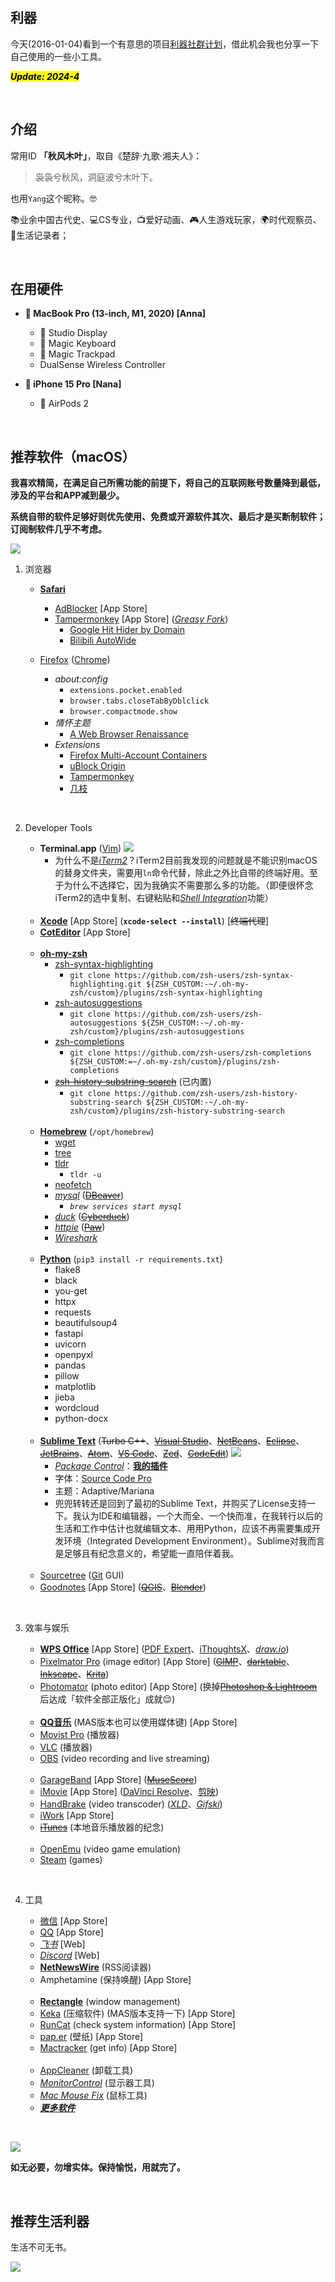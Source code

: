 ## 利器

今天(2016-01-04)看到一个有意思的项目[利器社群计划](https://liqi.io/community/)，借此机会我也分享一下自己使用的一些小工具。

<mark><em>**Update: 2024-4**</em></mark>

<br>


## 介绍

常用ID **「秋风木叶」**，取自《楚辞·九歌·湘夫人》：

> 袅袅兮秋风，洞庭波兮木叶下。

也用`Yang`这个昵称。🤓

📚业余中国古代史、💻CS专业，📺爱好动画、🎮人生游戏玩家，🌍时代观察员、📝生活记录者；

<br>


## 在用硬件

* ** MacBook Pro (13-inch, M1, 2020) [Anna]**
    *  Studio Display
    *  Magic Keyboard
    *  Magic Trackpad
    * DualSense Wireless Controller

* ** iPhone 15 Pro [Nana]**
    *  AirPods 2

<br>


## 推荐软件（macOS）

**我喜欢精简，在满足自己所需功能的前提下，将自己的互联网账号数量降到最低，涉及的平台和APP减到最少。**

**系统自带的软件足够好则优先使用、免费或开源软件其次、最后才是买断制软件；订阅制软件几乎不考虑。**

![](https://github.com/ykqmain/Config/blob/master/Pix/Desktop.png)

1. 浏览器

    * [**Safari**](https://www.apple.com/safari/)
        * [AdBlocker](https://adblockersafari.com) [App Store]
        * [Tampermonkey](https://www.tampermonkey.net) [App Store] ([_Greasy Fork_](https://greasyfork.org/zh-CN))
            * [Google Hit Hider by Domain](https://greasyfork.org/zh-CN/scripts/1682-google-hit-hider-by-domain-search-filter-block-sites)
            * [Bilibili AutoWide](https://greasyfork.org/zh-CN/scripts/375858-bilibili-autowide)

    * [Firefox](https://www.mozilla.org/en-US/firefox/all/) ([Chrome](https://www.google.com/chrome/))
        * _about:config_
            * `extensions.pocket.enabled`
            * `browser.tabs.closeTabByDblclick`
            * `browser.compactmode.show`
        * _情怀主题_
            * [A Web Browser Renaissance](https://addons.mozilla.org/zh-CN/firefox/addon/a-web-browser-renaissance/)
        * _Extensions_
            * [Firefox Multi-Account Containers](https://addons.mozilla.org/zh-CN/firefox/addon/multi-account-containers/)
            * [uBlock Origin](https://github.com/gorhill/uBlock)
            * [Tampermonkey](https://www.tampermonkey.net)
            * [几枝](https://github.com/unicar9/jizhi)

<br>

2. Developer Tools

    * **Terminal.app** ([Vim](https://www.vim.org))
        ![](https://github.com/ykqmain/Config/blob/master/Terminal/Terminal.png)
        * 为什么不是[_iTerm2_](https://www.iterm2.com)？iTerm2目前我发现的问题就是不能识别macOS的替身文件夹，需要用`ln`命令代替，除此之外比自带的终端好用。至于为什么不选择它，因为我确实不需要那么多的功能。（即便很怀念iTerm2的选中复制、右键粘贴和[_Shell Integration_](https://iterm2.com/documentation-shell-integration.html)功能）
    <br>

    * [**Xcode**](https://developer.apple.com/cn/xcode/) [App Store] (**`xcode-select --install`**) [~~终端代理~~]
    * [**CotEditor**](https://coteditor.com) [App Store]
    <br>

    * [**oh-my-zsh**](https://ohmyz.sh)
        * [zsh-syntax-highlighting](https://github.com/zsh-users/zsh-syntax-highlighting)
            * `git clone https://github.com/zsh-users/zsh-syntax-highlighting.git ${ZSH_CUSTOM:-~/.oh-my-zsh/custom}/plugins/zsh-syntax-highlighting`
        * [zsh-autosuggestions](https://github.com/zsh-users/zsh-autosuggestions)
            * `git clone https://github.com/zsh-users/zsh-autosuggestions ${ZSH_CUSTOM:-~/.oh-my-zsh/custom}/plugins/zsh-autosuggestions`
        * [zsh-completions](https://github.com/zsh-users/zsh-completions)
            * `git clone https://github.com/zsh-users/zsh-completions ${ZSH_CUSTOM:=~/.oh-my-zsh/custom}/plugins/zsh-completions`
        * [~~zsh-history-substring-search~~](https://github.com/zsh-users/zsh-history-substring-search) (已内置)
            * `git clone https://github.com/zsh-users/zsh-history-substring-search ${ZSH_CUSTOM:-~/.oh-my-zsh/custom}/plugins/zsh-history-substring-search`
    <br>

    * [**Homebrew**](https://brew.sh) (`/opt/homebrew`)
        * [wget](https://www.gnu.org/software/wget)
        * [tree](http://mama.indstate.edu/users/ice/tree)
        * [tldr](https://github.com/tldr-pages/tldr)
            * `tldr -u`
        * [neofetch](https://github.com/dylanaraps/neofetch)
        * [_mysql_](https://dev.mysql.com/downloads/) ([~~DBeaver~~](https://dbeaver.io))
            * _`brew services start mysql`_
        * [_duck_](https://duck.sh) ([~~Cyberduck~~](https://cyberduck.io))
        * [_httpie_](https://httpie.io) ([~~Paw~~](https://paw.cloud))
        * [_Wireshark_](https://www.wireshark.org)
    <br>

    * [**Python**](https://www.python.org) (`pip3 install -r requirements.txt`)
        * flake8
        * black
        * you-get
        * httpx
        * requests
        * beautifulsoup4
        * fastapi
        * uvicorn
        * openpyxl
        * pandas
        * pillow
        * matplotlib
        * jieba
        * wordcloud
        * python-docx
    <br>

    * [**Sublime Text**](https://www.sublimetext.com) (~~Turbo C++~~、[~~Visual Studio~~](https://visualstudio.microsoft.com/zh-hans/)、[~~NetBeans~~](https://netbeans.apache.org)、[~~Eclipse~~](https://www.eclipse.org)、[~~JetBrains~~](https://www.jetbrains.com)、[~~Atom~~](https://github.com/atom/atom)、[~~VS Code~~](https://code.visualstudio.com)、[~~Zed~~](https://zed.dev)、[~~CodeEdit~~](https://www.codeedit.app))
        ![](https://github.com/ykqmain/Config/blob/master/Sublime/Sublime.png)
        * [_Package Control_](https://packagecontrol.io)：[**我的插件**](https://github.com/ykqmain/Config/blob/master/Sublime/Package%20Control.sublime-settings)
        * 字体：[Source Code Pro](https://github.com/adobe-fonts/source-code-pro)
        * 主题：Adaptive/Mariana
        * 兜兜转转还是回到了最初的Sublime Text，并购买了License支持一下。我认为IDE和编辑器，一个大而全、一个快而准，在我转行以后的生活和工作中估计也就编辑文本、用用Python，应该不再需要集成开发环境（Integrated Development Environment）。Sublime对我而言是足够且有纪念意义的，希望能一直陪伴着我。
    <br>

    * [Sourcetree](https://sourcetreeapp.com) ([Git](https://git-scm.com) GUI)
    * [Goodnotes](https://www.goodnotes.com) [App Store] ([~~QGIS~~](https://www.qgis.org/zh-Hans/site/)、[~~Blender~~](https://www.blender.org))

<br>

3. 效率与娱乐

    * [**WPS Office**](https://www.wps.cn) [App Store] ([PDF Expert](https://pdfexpert.com)、[iThoughtsX](https://www.toketaware.com)、[_draw.io_](https://www.drawio.com))
    * [Pixelmator Pro](https://www.pixelmator.com/pro/) (image editor) [App Store] ([~~GIMP~~](https://www.gimp.org)、[~~darktable~~](https://www.darktable.org)、[~~Inkscape~~](https://inkscape.org/zh-hans/)、[~~Krita~~](https://krita.org/zh/))
    * [Photomator](https://www.pixelmator.com/photomator/) (photo editor) [App Store] (换掉[~~Photoshop & Lightroom~~](https://www.adobe.com/creativecloud/photography.html)后达成「软件全部正版化」成就😌)
    <br>

    * [**QQ音乐**](https://y.qq.com) (MAS版本也可以使用媒体键) [App Store]
    * [Movist Pro](https://movistprime.com) (播放器)
    * [VLC](https://www.videolan.org) (播放器)
    * [OBS](https://obsproject.com) (video recording and live streaming)
    <br>

    * [GarageBand](https://www.apple.com.cn/mac/garageband/) [App Store] ([~~MuseScore~~](https://github.com/musescore/MuseScore))
    * [iMovie](https://www.apple.com.cn/imovie/) [App Store] ([DaVinci Resolve](https://www.blackmagicdesign.com/cn/products/davinciresolve)、[剪映](https://www.capcut.cn))
    * [HandBrake](https://handbrake.fr) (video transcoder) ([_XLD_](https://tmkk.undo.jp/xld/index_e.html)、[_Gifski_](https://gif.ski))
    * [iWork](https://www.apple.com.cn/iwork/) [App Store]
    * [~~iTunes~~](https://www.apple.com.cn/itunes/) (本地音乐播放器的纪念)
    <br>

    * [OpenEmu](https://openemu.org) (video game emulation)
    * [Steam](https://store.steampowered.com) (games)

<br>

4. 工具

    * [微信](https://weixin.qq.com) [App Store]
    * [QQ](https://im.qq.com) [App Store]
    * [_飞书_](https://www.feishu.cn) [Web]
    * [_Discord_](https://discord.com) [Web]
    * [**NetNewsWire**](https://netnewswire.com) (RSS阅读器)
    * Amphetamine (保持唤醒) [App Store]
    <br>

    * [**Rectangle**](https://github.com/rxhanson/Rectangle) (window management)
    * [Keka](https://www.keka.io/zh-cn) (压缩软件) (MAS版本支持一下) [App Store]
    * [RunCat](https://kyome.io/runcat/index.html?lang=en) (check system information) [App Store]
    * [pap.er](https://paper.photos) (壁纸) [App Store]
    * [Mactracker](https://mactracker.ca) (get info) [App Store]
    <br>

    * [AppCleaner](https://freemacsoft.net/appcleaner) (卸载工具)
    * [_MonitorControl_](https://github.com/MonitorControl/MonitorControl) (显示器工具)
    * [_Mac Mouse Fix_](https://github.com/noah-nuebling/mac-mouse-fix) (鼠标工具)
    * [**_更多软件_**](https://github.com/ykqmain?tab=stars)

<br>

![](https://github.com/ykqmain/Config/blob/master/Pix/macOS.png)

**如无必要，勿增实体。保持愉悦，用就完了。**

<br>


## 推荐生活利器

生活不可无书。

![](https://github.com/ykqmain/Config/blob/master/Pix/sj.jpeg)

